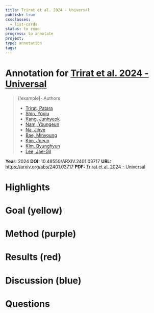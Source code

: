 ```yaml
---
title: Trirat et al. 2024 - Universal
publish: true
cssclasses:
  - list-cards
status: to read
progress: to annotate
project:
type: annotation
tags:
---
```

# Annotation for [Trirat et al. 2024 - Universal](Papers/References/Trirat%20et%20al.%202024%20-%20Universal)

> [!example]- Authors
> - [Trirat, Patara](Trirat%2C%20Patara)
> - [Shin, Yooju](Shin%2C%20Yooju)
> - [Kang, Junhyeok](Kang%2C%20Junhyeok)
> - [Nam, Youngeun](Nam%2C%20Youngeun)
> - [Na, Jihye](Na%2C%20Jihye)
> - [Bae, Minyoung](Bae%2C%20Minyoung)
> - [Kim, Joeun](Kim%2C%20Joeun)
> - [Kim, Byunghyun](Kim%2C%20Byunghyun)
> - [Lee, Jae-Gil](Lee%2C%20Jae-Gil)

**Year:** 2024
**DOI:** 10.48550/ARXIV.2401.03717
**URL:** https://arxiv.org/abs/2401.03717
**PDF:** [Trirat et al. 2024 - Universal](Papers/PDFs/Trirat%20et%20al.%202024%20-%20Universal%20Time-Series%20Representation%20Learning%20A%20Survey.pdf)

# Highlights


# Goal (yellow)


# Method (purple)


# Results (red)


# Discussion (blue)


# Questions

